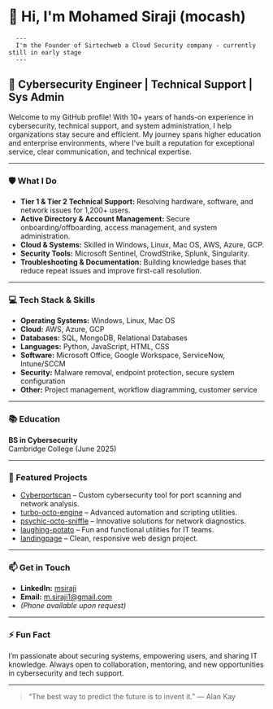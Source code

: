 # 👋 Hi, I'm Mohamed Siraji (mocash)
    
      ---
      I'm the Founder of Sirtechweb a Cloud Security company - currently still in early stage
      ---

## 🚀 Cybersecurity Engineer | Technical Support | Sys Admin

Welcome to my GitHub profile! With 10+ years of hands-on experience in cybersecurity, technical support, and system administration, I help organizations stay secure and efficient. My journey spans higher education and enterprise environments, where I've built a reputation for exceptional service, clear communication, and technical expertise.

---

### 🛡️ What I Do

- **Tier 1 & Tier 2 Technical Support:** Resolving hardware, software, and network issues for 1,200+ users.
- **Active Directory & Account Management:** Secure onboarding/offboarding, access management, and system administration.
- **Cloud & Systems:** Skilled in Windows, Linux, Mac OS, AWS, Azure, GCP.
- **Security Tools:** Microsoft Sentinel, CrowdStrike, Splunk, Singularity.
- **Troubleshooting & Documentation:** Building knowledge bases that reduce repeat issues and improve first-call resolution.

---

### 💻 Tech Stack & Skills

- **Operating Systems:** Windows, Linux, Mac OS
- **Cloud:** AWS, Azure, GCP
- **Databases:** SQL, MongoDB, Relational Databases
- **Languages:** Python, JavaScript, HTML, CSS
- **Software:** Microsoft Office, Google Workspace, ServiceNow, Intune/SCCM
- **Security:** Malware removal, endpoint protection, secure system configuration
- **Other:** Project management, workflow diagramming, customer service

---

### 📚 Education

**BS in Cybersecurity**  
Cambridge College (June 2025)

---

### 🌟 Featured Projects

- [Cyberportscan](https://github.com/mocash/Cyberportscan) – Custom cybersecurity tool for port scanning and network analysis.
- [turbo-octo-engine](https://github.com/mocash/turbo-octo-engine) – Advanced automation and scripting utilities.
- [psychic-octo-sniffle](https://github.com/mocash/psychic-octo-sniffle) – Innovative solutions for network diagnostics.
- [laughing-potato](https://github.com/mocash/laughing-potato) – Fun and functional utilities for IT teams.
- [landingpage](https://github.com/mocash/landingpage) – Clean, responsive web design project.

---

### 📫 Get in Touch

- **LinkedIn:** [msiraji](https://www.linkedin.com/in/msiraji/)
- **Email:** m.siraji1@gmail.com
- *(Phone available upon request)*

---

### ⚡ Fun Fact

I’m passionate about securing systems, empowering users, and sharing IT knowledge. Always open to collaboration, mentoring, and new opportunities in cybersecurity and tech support.

---

> “The best way to predict the future is to invent it.” — Alan Kay
